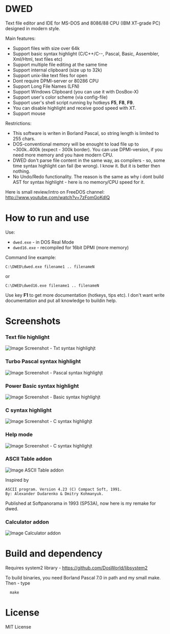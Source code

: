 # DWED

Text file editor and IDE for MS-DOS and 8086/88 CPU (IBM XT-grade PC) designed in modern style.

Main features:

* Support files with size over 64k
* Support basic syntax highlight (C/C++/C--, Pascal, Basic, Assembler, Xml/Html, text files etc)
* Support multiple file editing at the same time
* Support internal clipboard (size up to 32k)
* Support unix-like text files for open
* Dont require DPMI-server or 80286 CPU
* Support Long File Names (LFN)
* Support Windows Clipboard (you can use it with DosBox-X)
* Support user's color scheme (via config-file)
* Support user's shell script running by hotkeys **F5**, **F8**, **F9**.
* You can disable highlight and receive good speed with XT.
* Support mouse

Restrictions:

* This software is writen in Borland Pascal, so string length is limited to 255 chars.
* DOS-conventional memory will be enought to load file up to ~300k..400k (expect - 300k border). You can use DPMI-version, if you need more memory and you have modern CPU.
* DWED don't parse file content in the same way, as compilers - so, some time syntax highlight can fail (be wrong). I know it. But it is better then nothing.
* No Undo/Redo functionality. The reason is the same as why i dont build AST for syntax highlight - here is no memory/CPU speed for it.

Here is small review/intro on FreeDOS channel: http://www.youtube.com/watch?v=7zFomGoKdlQ

# How to run and use
Use:

* `dwed.exe` - in DOS Real Mode
* `dwed16.exe` - recompiled for 16bit DPMI (more memory)

Command line example:

	C:\DWED\dwed.exe filename1 .. filenameN
or

	C:\DWED\dwed16.exe filename1 .. filenameN

Use key **F1** to get more documentation (hotkeys, tips etc). I don't want write documentation and put all knowledge to buildin help.

# Screenshots

### Text file highlight
![Image Screenshot - Txt syntax highlighjt](https://github.com/DosWorld/dwed/raw/main/DWED-TXT.PNG)

### Turbo Pascal syntax highlight
![Image Screenshot - Pascal syntax highlighjt](https://github.com/DosWorld/dwed/raw/main/DWED-PAS.PNG)

### Power Basic syntax highlight
![Image Screenshot - Basic syntax highlighjt](https://github.com/DosWorld/dwed/raw/main/DWED-BAS.PNG)

### C syntax highlight
![Image Screenshot - C syntax highlighjt](https://github.com/DosWorld/dwed/raw/main/DWED-C.PNG)

### Help mode
![Image Screenshot - C syntax highlighjt](https://github.com/DosWorld/dwed/raw/main/DWED-HLP.PNG)

### ASCII Table addon
![Image ASCII Table addon](https://github.com/DosWorld/dwed/raw/main/DWED-ASC.PNG)

Inspired by

	ASCII program. Version 4.23 (C) Compact Soft, 1991.
	By: Alexander Dudarenko & Dmitry Kohmanyuk.

Published at Softpanorama in 1993 (SP53A), now here is my remake for dwed.
### Calculator addon
![Image Calculator addon](https://github.com/DosWorld/dwed/raw/main/DWED-CLC.PNG)

# Build and dependency

Requires system2 library - https://github.com/DosWorld/libsystem2

To build binaries, you need Borland Pascal 7.0 in path and my small make. Then - type

      make

# License

MIT License
